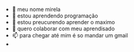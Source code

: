- 👋 meu nome mirela 
- 👀 estou aprendendo programação 
- 🌱 estou preucurendo aprender o maximo 
- 💞️ quero colaborar com meu aprendisado 
- 📫 para chegar até mim é so mandar um gmail 
-

<!---
mirella222/mirella222 is a ✨ special ✨ repository because its `README.md` (this file) appears on your GitHub profile.
You can click the Preview link to take a look at your changes.
--->

